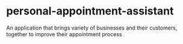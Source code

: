 # personal-appointment-assistant
An application that brings variety of businesses and their customers, together to improve their appointment process
